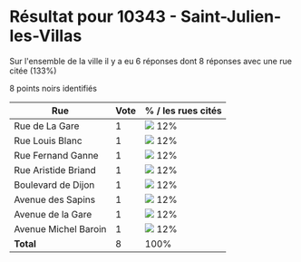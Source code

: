 # Résultat pour 10343 - Saint-Julien-les-Villas

Sur l'ensemble de la ville il y a eu 6 réponses dont 8 réponses avec une rue citée (133%)

8 points noirs identifiés

| Rue | Vote | % / les rues cités|
|-----|------|-------------------|
| Rue de La Gare | 1 | <img src="../../img/bar_12.gif" />&nbsp;12%|
| Rue Louis Blanc | 1 | <img src="../../img/bar_12.gif" />&nbsp;12%|
| Rue Fernand Ganne | 1 | <img src="../../img/bar_12.gif" />&nbsp;12%|
| Rue Aristide Briand | 1 | <img src="../../img/bar_12.gif" />&nbsp;12%|
| Boulevard de Dijon | 1 | <img src="../../img/bar_12.gif" />&nbsp;12%|
| Avenue des Sapins | 1 | <img src="../../img/bar_12.gif" />&nbsp;12%|
| Avenue de la Gare | 1 | <img src="../../img/bar_12.gif" />&nbsp;12%|
| Avenue Michel Baroin | 1 | <img src="../../img/bar_12.gif" />&nbsp;12%|
| **Total** | 8 | 100%|
